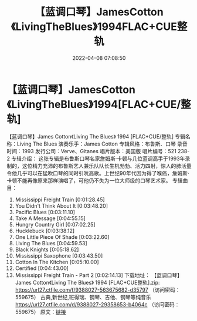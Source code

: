 ﻿---
title: 【蓝调口琴】JamesCotton《LivingTheBlues》1994FLAC+CUE整轨
date: 2022-04-08 07:08:50
categories: 古典音乐、新世纪、纯音雅乐
tags: 纯音雅乐
---
# 【蓝调口琴】JamesCotton《LivingTheBlues》1994[FLAC+CUE/整轨]

【蓝调口琴】James Cotton《Living The Blues》 1994 [FLAC+CUE/整轨]
专辑名称：Living The Blues
演奏乐手：James Cotton
专辑风格：布鲁斯、口琴
录音时间：1993
发行公司：Verve、Gitanes
唱片版本：美国版
唱片编号：521 238-2
专辑介绍：
这张专辑是布鲁斯口琴名家詹姆斯·卡顿与几位蓝调高手于1993年录制的，这位精力充沛的布鲁斯艺人兼乐队队长生机勃勃、活力四射，惊人的肺活量令他几乎可以在猛吹口琴的同时引吭高歌。上世纪90年代因为得了喉癌，詹姆斯·卡顿不能再像原来那样演唱了，可他仍不失为一位大师级的口琴艺术家。
专辑曲目：
01. Mississippi Freight Train
[0:01:28.45]
02. You Didn't Think About It
[0:03:48.20]
03. Pacific Blues
[0:03:11.10]
04. Take A Message
[0:04:55.15]
05. Hungry Country Girl
[0:07:02.25]
06. Hucklebuck
[0:03:38.12]
07. One Little Piece Of Shade
[0:03:22.60]
08. Living The Blues
[0:04:59.53]
09. Black Knights
[0:05:18.62]
10. Mississippi Saxophone
[0:03:43.50]
11. Cotton In The Kitchen
[0:05:10.00]
12. Certified
[0:04:43.00]
13. Mississippi Freight Train - Part 2
[0:02:14.13]
下载地址：
【蓝调口琴】James Cotton《Living The Blues》 1994 [FLAC+CUE整轨].zip:
https://url27.ctfile.com/f/9388027-563675682-d35797
（访问密码：559675）
古典,新世纪,班得瑞、钢琴、吉他、钢琴等纯音乐
https://url27.ctfile.com/d/9388027-29358653-b4064c
（访问密码：559675）
原文：[链接](https://blog.sina.com.cn/s/blog_1647c7e7601030wk3.html)